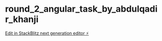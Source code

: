 # round_2_angular_task_by_abdulqadir_khanji

[Edit in StackBlitz next generation editor ⚡️](https://stackblitz.com/~/github.com/ablqadir53/round_2_angular_task_by_abdulqadir_khanji)